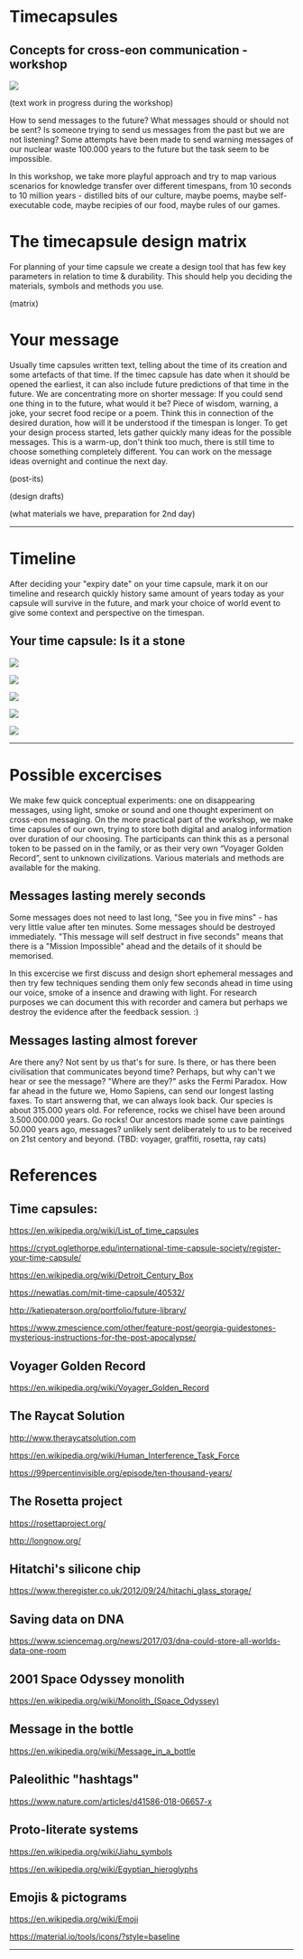 # Timecapsules
## Concepts for cross-eon communication -workshop

![](https://github.com/kimitobo/Timecapsules/blob/master/pics/TimeCapsules_1.png?raw=true)

(text work in progress during the workshop)

How to send messages to the future? What messages should or should not be sent? Is someone trying to send us messages from the past but we are not listening? Some attempts have been made to send warning messages of our nuclear waste 100.000 years to the future but the task seem to be impossible.

In this workshop, we take more playful approach and try to map various scenarios for knowledge transfer over different timespans, from 10 seconds to 10 million years - distilled bits of our culture, maybe poems, maybe self-executable code, maybe recipies of our food, maybe rules of our games.



# The timecapsule design matrix

For planning of your time capsule we create a design tool that has few key parameters in relation to time & durability. This should help you deciding the materials, symbols and methods you use.

(matrix)

# Your message

Usually time capsules written text, telling about the time of its creation and some artefacts of that time. If the timec capsule has date when it should be opened the earliest, it can also include future predictions of that time in the future. We are concentrating more on shorter message: If you could send one thing in to the future, what would it be? Piece of wisdom, warning, a joke, your secret food recipe or a poem. Think this in connection of the desired duration, how will it be understood if the timespan is longer. To get your design process started, lets gather quickly many ideas for the possible messages. This is a warm-up, don't think too much, there is still time to choose something completely different. You can work on the message ideas overnight and continue the next day.

(post-its)

(design drafts)

(what materials we have, preparation for 2nd day)

---------

# Timeline

After deciding your "expiry date" on your time capsule, mark it on our timeline and research quickly history same amount of years today as your capsule will survive in the future, and mark your choice of world event to give some context and perspective on the timespan.

## Your time capsule: Is it a stone

![](https://github.com/kimitobo/Timecapsules/blob/master/pics/20181004_163023.jpg?raw=true)

![](https://github.com/kimitobo/Timecapsules/blob/master/pics/20181004_165615.jpg?raw=true)

![](https://github.com/kimitobo/Timecapsules/blob/master/pics/20181004_172148.jpg?raw=true)

![](https://github.com/kimitobo/Timecapsules/blob/master/pics/20181004_175115.jpg?raw=true)

![](https://github.com/kimitobo/Timecapsules/blob/master/pics/20181005_155816.jpg?raw=true)


-----


# Possible excercises

We make few quick conceptual experiments: one on disappearing messages, using light, smoke or sound and one thought experiment on cross-eon messaging. On the more practical part of the workshop, we make time capsules of our own, trying to store both digital and analog information over duration of our choosing. The participants can think this as a personal token to be passed on in the family, or as their very own “Voyager Golden Record”, sent to unknown civilizations. Various materials and methods are available for the making.

## Messages lasting merely seconds

Some messages does not need to last long, "See you in five mins" - has very little value after ten minutes. Some messages should be destroyed immediately. "This message will self destruct in five seconds" means that there is a "Mission Impossible" ahead and the details of it should be memorised. 

In this excercise we first discuss and design short ephemeral messages and then try few techniques sending them only few seconds ahead in time using our voice, smoke of a insence and drawing with light.  For research purposes we can document this with recorder and camera but perhaps we destroy the evidence after the feedback session. :)

## Messages lasting almost forever

Are there any? Not sent by us that's for sure. Is there, or has there been civilisation that communicates beyond time? Perhaps, but why can't we hear or see the message? "Where are they?" asks the Fermi Paradox. How far ahead in the future we, Homo Sapiens, can send our longest lasting faxes. To start answerng that, we can always look back. Our species is about 315.000 years old. For reference, rocks we chisel have been around 3.500.000.000 years. Go rocks! Our ancestors made some cave paintings 50.000 years ago, messages? unlikely sent deliberately to us to be received on 21st centory and beyond.
(TBD: voyager, graffiti, rosetta, ray cats)


# References

## Time capsules:

https://en.wikipedia.org/wiki/List_of_time_capsules

https://crypt.oglethorpe.edu/international-time-capsule-society/register-your-time-capsule/

https://en.wikipedia.org/wiki/Detroit_Century_Box

https://newatlas.com/mit-time-capsule/40532/

http://katiepaterson.org/portfolio/future-library/

https://www.zmescience.com/other/feature-post/georgia-guidestones-mysterious-instructions-for-the-post-apocalypse/


## Voyager Golden Record

https://en.wikipedia.org/wiki/Voyager_Golden_Record

## The Raycat Solution

http://www.theraycatsolution.com

https://en.wikipedia.org/wiki/Human_Interference_Task_Force

https://99percentinvisible.org/episode/ten-thousand-years/

## The Rosetta project

https://rosettaproject.org/

http://longnow.org/

## Hitatchi's silicone chip

https://www.theregister.co.uk/2012/09/24/hitachi_glass_storage/

## Saving data on DNA

https://www.sciencemag.org/news/2017/03/dna-could-store-all-worlds-data-one-room

## 2001 Space Odyssey monolith

https://en.wikipedia.org/wiki/Monolith_(Space_Odyssey)

## Message in the bottle

https://en.wikipedia.org/wiki/Message_in_a_bottle

## Paleolithic "hashtags"

https://www.nature.com/articles/d41586-018-06657-x

## Proto-literate systems

https://en.wikipedia.org/wiki/Jiahu_symbols

https://en.wikipedia.org/wiki/Egyptian_hieroglyphs

## Emojis & pictograms

https://en.wikipedia.org/wiki/Emoji

https://material.io/tools/icons/?style=baseline

------------------------------------------------------------------------
